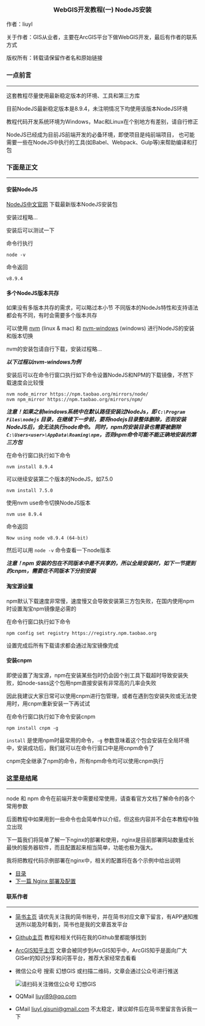 <div align="center">
  <h3 align="center">WebGIS开发教程(一) NodeJS安装</h3>
</div>

作者：liuyl

关于作者：GIS从业者，主要在ArcGIS平台下做WebGIS开发，最后有作者的联系方式

版权所有：转载请保留作者名和原始链接

### 一点前言
---

这套教程尽量使用最新稳定版本的环境、工具和第三方库

目前NodeJS最新稳定版本是8.9.4，未注明情况下均使用该版本NodeJS环境

教程代码开发系统环境为Windows，Mac和Linux在个别地方有差别，请自行修正

NodeJS已经成为目前JS前端开发的必备环境，即使项目是纯前端项目，
也可能需要一些在NodeJS中执行的工具(如Babel、Webpack、Gulp等)来帮助编译和打包

### 下面是正文
---

#### 安装NodeJS

[NodeJS中文官网](http://nodejs.cn/download/) 下载最新版本NodeJS安装包

安装过程略...

安装后可以测试一下

命令行执行

```
node -v
```

命令返回

`v8.9.4`

#### 多个NodeJS版本共存

如果没有多版本共存的需求，可以略过本小节
不同版本的NodeJs特性和支持语法都会有不同，有时会需要多个版本共存

可以使用 [nvm](https://github.com/creationix/nvm) (linux & mac) 和 [nvm-windows](https://github.com/coreybutler/nvm-windows) (windows) 进行NodeJS的安装和版本切换

nvm的安装包请自行下载，安装过程略...

***以下过程以nvm-windows为例***

安装后可以在命令行窗口执行如下命令设置NodeJS和NPM的下载镜像，不然下载速度会比较慢
```
nvm node_mirror https://npm.taobao.org/mirrors/node/
nvm npm_mirror https://npm.taobao.org/mirrors/npm/
```

***注意！如果之前windows系统中在默认路径安装过NodeJs，即 `C:\Program Files\nodejs` 目录，在继续下一步前，要将nodejs目录整体删除，否则安装NodeJS后，会无法执行node命令。
同时，npm的安装目录也需要被删除 `C:\Users<user>\AppData\Roaming\npm`，否则npm命令可能不能正确地安装的第三方包***

在命令行窗口执行如下命令
```
nvm install 8.9.4
```

可以继续安装第二个版本的NodeJS，如7.5.0
```
nvm install 7.5.0
```

使用nvm use命令切换NodeJS版本
```
nvm use 8.9.4
```
命令返回

`Now using node v8.9.4 (64-bit)`

然后可以用 `node -v` 命令查看一下node版本

***注意！npm 安装的包在不同版本中是不共享的，所以全局安装时，如下一节提到的cnpm，需要在不同版本下分别安装***

#### 淘宝源设置

npm默认下载速度非常慢，速度慢又会导致安装第三方包失败，在国内使用npm时设置淘宝npm镜像是必需的

在命令行窗口执行如下命令

```
npm config set registry https://registry.npm.taobao.org
```

设置完成后所有下载请求都会通过淘宝镜像完成

#### 安装cnpm

即使设置了淘宝源，npm在安装某些包时仍会因个别工具下载超时导致安装失败，如node-sass这个包用npm直接安装有非常高的几率会失败

因此我建议大家日常可以使用cnpm进行包管理，或者在遇到包安装失败或无法使用时，用cnpm重新安装一下再试试

在命令行窗口执行如下命令安装cnpm

```
npm install cnpm -g
```

`install` 是使用npm时最常用的命令，`-g` 参数意味着这个包会安装在全局环境中，安装成功后，我们就可以在命令行窗口中是用cnpm命令了

cnpm完全继承了npm的命令，所有npm命令均可以使用cnpm执行

### 这里是结尾

---

node 和 npm 命令在前端开发中需要经常使用，请查看官方文档了解命令的各个常用参数

后面教程中如果用到一些命令也会简单作以介绍，但这些内容并不会在本教程中独立出现

下一篇我们将简单了解一下nginx的部署和使用，nginx是目前部署网站数量成长最快的服务器软件，而且配置起来相当简单，功能也极为强大。

我将把教程代码示例部署在nginx中，相关的配置将在各个示例中给出说明

- [目录](../../README.md)
- [下一篇 Nginx 部署及配置](../../README.md)


#### 联系作者

---

- [简书主页](https://www.jianshu.com/u/a33591b39f71) 请优先关注我的简书账号，并在简书对应文章下留言，有APP通知推送所以能及时看到，简书也是我的文章首发平台
- [Github主页](https://github.com/Liuyl89/) 教程和相关代码在我的Github里都能够找到
- [ArcGIS知乎主页](http://zhihu.esrichina.com.cn/people/liuyl) 文章会被同步到ArcGIS知乎中，ArcGIS知乎是面向广大GISer的知识分享和问答平台，推荐大家经常去看看
- 微信公众号 搜索 幻想GIS 或扫描二维码，文章会通过公众号进行推送

    ![请扫码关注微信公众号 幻想GIS](http://upload-images.jianshu.io/upload_images/7292919-4932758f98ba8a3b.jpg?imageMogr2/auto-orient/strip%7CimageView2/2/w/1240)
- QQMail liuyl89@qq.com
- GMail liuyl.gisuni@gmail.com 不太稳定，建议邮件后在简书里留言告诉我一下

